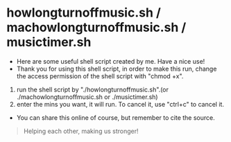 # howlongturnoffmusic.sh / machowlongturnoffmusic.sh / musictimer.sh
- Here are some useful shell script created by me. Have a nice use!
- Thank you for using this shell script, in order to make this run, change the access permission of the shell script with "chmod +x".

1. run the shell script by "./howlongturnoffmusic.sh".(or ./machowlongturnoffmusic.sh or ./musictimer.sh)
2. enter the mins you want, it will run. To cancel it, use "ctrl+c" to cancel it.

- You can share this online of course, but remember to cite the source.
 
> Helping each other, making us stronger!




